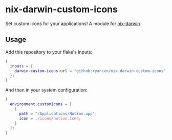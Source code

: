# nix-darwin-custom-icons

Set custom icons for your applications! A module for [nix-darwin](https://daiderd.com/nix-darwin/)

## Usage

Add this repository to your flake's inputs:

```nix
{
  inputs = {
    darwin-custom-icons.url = "github:ryanccn/nix-darwin-custom-icons";
  };
}
```

And then in your system configuration:

```nix
{
  environment.customIcons = [
    {
      path = "/Applications/Notion.app";
      icon = ./icons/notion.icns;
    }
  ];
}
```
